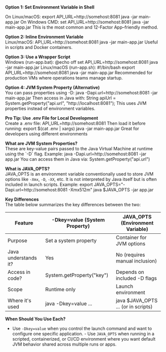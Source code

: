 **Option 1: Set Environment Variable in Shell**  
  
On Linux/macOS: export API_URL=http://somehost:8081 java -jar main-app.jar On Windows CMD: set
API_URL=http://somehost:8081 java -jar main-app.jar This is the most common and 12-Factor
App–friendly method.
  
  
**Option 2: Inline Environment Variable**  
Linux/macOS: API_URL=http://somehost:8081 java -jar main-app.jar Useful in scripts and Docker
containers.  
  

**Option 3: Use a Wrapper Script**  
Windows (run-app.bat): @echo off set API_URL=http://somehost:8081 java -jar main-app.jar
Linux/macOS (run-app.sh): #!/bin/bash export API_URL=http://somehost:8081 java -jar main-app.jar
Recommended for production VMs where operations teams manage startup.  
  
  
**Option 4: JVM System Property (Alternative)**  
You can pass properties using -D: java -Dapi.url=http://somehost:8081 -jar main-app.jar Then access in Java with: String apiUrl = System.getProperty("api.url", "http://localhost:8081"); This uses JVM
properties instead of environment variables.  
  
  
**Pro Tip: Use .env File for Local Development**  
Create a .env file: API_URL=http://somehost:8081 Then load it before running: export $(cat .env |
xargs) java -jar main-app.jar Great for developers using different environments  
  
  
**What are JVM System Properties?**  
These are key-value pairs passed to the Java Virtual Machine at runtime using the \`-D\` flag. Example:
java -Dapi.url=http://somehost:8081 -jar app.jar You can access them in Java via:
System.getProperty("api.url")  
  

**What is JAVA_OPTS?**  
JAVA_OPTS is an environment variable conventionally used to store JVM options like `-Xmx`, `-D`,
`-XX`, etc. It is not interpreted by Java itself but is often included in launch scripts. Example: export JAVA_OPTS="-Dapi.url=http://somehost:8081 -Xmx512m" java $JAVA_OPTS -jar app.jar  
  
  
**Key Differences**  
The table below summarizes the key differences between the two:  

|      Feature        | -Dkey=value (System Property) | JAVA_OPTS (Environment Variable)   |  
|---------------------|-------------------------------|------------------------------------|  
|      Purpose        |   Set a system property       |Container for JVM options           |    
| Java understands it?|              Yes              | No (requires manual inclusion)     |   
|   Access in code?   |   System.getProperty("key")   | Depends on included -D flags       |   
|       Scope         |          Runtime only         | Launch environment                 |  
|   Where it's used   |       java -Dkey=value ...    | java $JAVA_OPTS ... (or in scripts)|   
   
  
**When Should You Use Each?**  
- Use `-Dkey=value` when you control the launch command and want to configure one specific
application. - Use `JAVA_OPTS` when running in a scripted, containerized, or CI/CD environment
where you want default JVM behavior shared across multiple runs or apps.